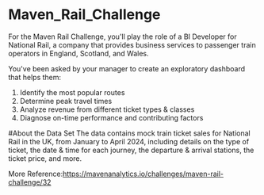 # Maven_Rail_Challenge

For the Maven Rail Challenge, you'll play the role of a BI Developer for National Rail, a company that provides business services to passenger train operators in England, Scotland, and Wales.

You've been asked by your manager to create an exploratory dashboard that helps them:

  1. Identify the most popular routes
  2. Determine peak travel times
  3. Analyze revenue from different ticket types & classes  
  4. Diagnose on-time performance and contributing factors

#About the Data Set
The data contains mock train ticket sales for National Rail in the UK, from January to April 2024, including details on the type of ticket, the date & time for each journey, the departure & arrival stations, the ticket price, and more.

More Reference:https://mavenanalytics.io/challenges/maven-rail-challenge/32
